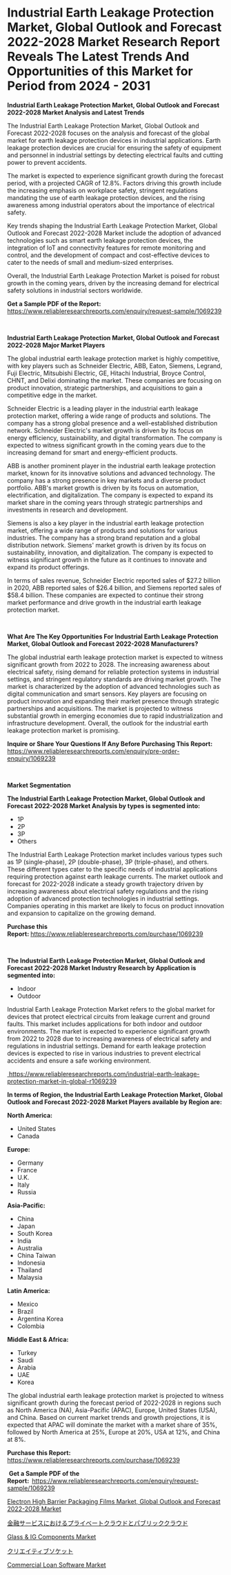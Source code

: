 <p><h1>Industrial Earth Leakage Protection Market, Global Outlook and Forecast 2022-2028 Market Research Report Reveals The Latest Trends And Opportunities of this Market for Period from 2024 - 2031</h1></p><p><strong>Industrial Earth Leakage Protection Market, Global Outlook and Forecast 2022-2028 Market Analysis and Latest Trends</strong></p>
<p><p>The Industrial Earth Leakage Protection Market, Global Outlook and Forecast 2022-2028 focuses on the analysis and forecast of the global market for earth leakage protection devices in industrial applications. Earth leakage protection devices are crucial for ensuring the safety of equipment and personnel in industrial settings by detecting electrical faults and cutting power to prevent accidents.</p><p>The market is expected to experience significant growth during the forecast period, with a projected CAGR of 12.8%. Factors driving this growth include the increasing emphasis on workplace safety, stringent regulations mandating the use of earth leakage protection devices, and the rising awareness among industrial operators about the importance of electrical safety.</p><p>Key trends shaping the Industrial Earth Leakage Protection Market, Global Outlook and Forecast 2022-2028 Market include the adoption of advanced technologies such as smart earth leakage protection devices, the integration of IoT and connectivity features for remote monitoring and control, and the development of compact and cost-effective devices to cater to the needs of small and medium-sized enterprises.</p><p>Overall, the Industrial Earth Leakage Protection Market is poised for robust growth in the coming years, driven by the increasing demand for electrical safety solutions in industrial sectors worldwide.</p></p>
<p><strong>Get a Sample PDF of the Report:&nbsp;</strong> <a href="https://www.reliableresearchreports.com/enquiry/request-sample/1069239">https://www.reliableresearchreports.com/enquiry/request-sample/1069239</a></p>
<p>&nbsp;</p>
<p><strong>Industrial Earth Leakage Protection Market, Global Outlook and Forecast 2022-2028 Major Market Players</strong></p>
<p><p>The global industrial earth leakage protection market is highly competitive, with key players such as Schneider Electric, ABB, Eaton, Siemens, Legrand, Fuji Electric, Mitsubishi Electric, GE, Hitachi Industrial, Broyce Control, CHNT, and Delixi dominating the market. These companies are focusing on product innovation, strategic partnerships, and acquisitions to gain a competitive edge in the market.</p><p>Schneider Electric is a leading player in the industrial earth leakage protection market, offering a wide range of products and solutions. The company has a strong global presence and a well-established distribution network. Schneider Electric's market growth is driven by its focus on energy efficiency, sustainability, and digital transformation. The company is expected to witness significant growth in the coming years due to the increasing demand for smart and energy-efficient products.</p><p>ABB is another prominent player in the industrial earth leakage protection market, known for its innovative solutions and advanced technology. The company has a strong presence in key markets and a diverse product portfolio. ABB's market growth is driven by its focus on automation, electrification, and digitalization. The company is expected to expand its market share in the coming years through strategic partnerships and investments in research and development.</p><p>Siemens is also a key player in the industrial earth leakage protection market, offering a wide range of products and solutions for various industries. The company has a strong brand reputation and a global distribution network. Siemens' market growth is driven by its focus on sustainability, innovation, and digitalization. The company is expected to witness significant growth in the future as it continues to innovate and expand its product offerings.</p><p>In terms of sales revenue, Schneider Electric reported sales of $27.2 billion in 2020, ABB reported sales of $26.4 billion, and Siemens reported sales of $58.4 billion. These companies are expected to continue their strong market performance and drive growth in the industrial earth leakage protection market.</p></p>
<p>&nbsp;</p>
<p><strong>What Are The Key Opportunities For Industrial Earth Leakage Protection Market, Global Outlook and Forecast 2022-2028 Manufacturers?</strong></p>
<p><p>The global industrial earth leakage protection market is expected to witness significant growth from 2022 to 2028. The increasing awareness about electrical safety, rising demand for reliable protection systems in industrial settings, and stringent regulatory standards are driving market growth. The market is characterized by the adoption of advanced technologies such as digital communication and smart sensors. Key players are focusing on product innovation and expanding their market presence through strategic partnerships and acquisitions. The market is projected to witness substantial growth in emerging economies due to rapid industrialization and infrastructure development. Overall, the outlook for the industrial earth leakage protection market is promising.</p></p>
<p><strong>Inquire or Share Your Questions If Any Before Purchasing This Report:</strong> <a href="https://www.reliableresearchreports.com/enquiry/pre-order-enquiry/1069239">https://www.reliableresearchreports.com/enquiry/pre-order-enquiry/1069239</a></p>
<p>&nbsp;</p>
<p><strong>Market Segmentation</strong></p>
<p><strong>The Industrial Earth Leakage Protection Market, Global Outlook and Forecast 2022-2028 Market Analysis by types is segmented into:</strong></p>
<p><ul><li>1P</li><li>2P</li><li>3P</li><li>Others</li></ul></p>
<p><p>The Industrial Earth Leakage Protection market includes various types such as 1P (single-phase), 2P (double-phase), 3P (triple-phase), and others. These different types cater to the specific needs of industrial applications requiring protection against earth leakage currents. The market outlook and forecast for 2022-2028 indicate a steady growth trajectory driven by increasing awareness about electrical safety regulations and the rising adoption of advanced protection technologies in industrial settings. Companies operating in this market are likely to focus on product innovation and expansion to capitalize on the growing demand.</p></p>
<p><strong>Purchase this Report:&nbsp;</strong><a href="https://www.reliableresearchreports.com/purchase/1069239">https://www.reliableresearchreports.com/purchase/1069239</a></p>
<p>&nbsp;</p>
<p><strong>The Industrial Earth Leakage Protection Market, Global Outlook and Forecast 2022-2028 Market Industry Research by Application is segmented into:</strong></p>
<p><ul><li>Indoor</li><li>Outdoor</li></ul></p>
<p><p>Industrial Earth Leakage Protection Market refers to the global market for devices that protect electrical circuits from leakage current and ground faults. This market includes applications for both indoor and outdoor environments. The market is expected to experience significant growth from 2022 to 2028 due to increasing awareness of electrical safety and regulations in industrial settings. Demand for earth leakage protection devices is expected to rise in various industries to prevent electrical accidents and ensure a safe working environment.</p></p>
<p><a href="https://www.reliableresearchreports.com/industrial-earth-leakage-protection-market-in-global-r1069239">&nbsp;https://www.reliableresearchreports.com/industrial-earth-leakage-protection-market-in-global-r1069239</a></p>
<p><strong>In terms of Region, the Industrial Earth Leakage Protection Market, Global Outlook and Forecast 2022-2028 Market Players available by Region are:</strong></p>
<p>
    <p> <strong> North America: </strong>
        <ul>
            <li>United States</li>
            <li>Canada</li>
        </ul>
        </p> 
    <p> <strong> Europe: </strong>
        <ul>
            <li>Germany</li>
            <li>France</li>
            <li>U.K.</li>
            <li>Italy</li>
            <li>Russia</li>
        </ul>
        </p> 
    <p> <strong> Asia-Pacific: </strong>
        <ul>
            <li>China</li>
            <li>Japan</li>
            <li>South Korea</li>
            <li>India</li>
            <li>Australia</li>
            <li>China Taiwan</li>
            <li>Indonesia</li>
            <li>Thailand</li>
            <li>Malaysia</li>
        </ul>
        </p> 
    <p> <strong> Latin America: </strong>
        <ul>
            <li>Mexico</li>
            <li>Brazil</li>
            <li>Argentina Korea</li>
            <li>Colombia</li>
        </ul>
        </p> 
    <p> <strong> Middle East & Africa: </strong>
        <ul>
            <li>Turkey</li>
            <li>Saudi</li>
            <li>Arabia</li>
            <li>UAE</li>
            <li>Korea</li>
        </ul>
    </p>
    </p>
<p><p>The global industrial earth leakage protection market is projected to witness significant growth during the forecast period of 2022-2028 in regions such as North America (NA), Asia-Pacific (APAC), Europe, United States (USA), and China. Based on current market trends and growth projections, it is expected that APAC will dominate the market with a market share of 35%, followed by North America at 25%, Europe at 20%, USA at 12%, and China at 8%.</p></p>
<p><strong>Purchase this Report: </strong><a href="https://www.reliableresearchreports.com/purchase/1069239">https://www.reliableresearchreports.com/purchase/1069239</a></p>
<p>&nbsp;<strong>Get a Sample PDF of the Report:&nbsp;&nbsp;</strong><a href="https://www.reliableresearchreports.com/enquiry/request-sample/1069239">https://www.reliableresearchreports.com/enquiry/request-sample/1069239</a></p>
<p><strong></strong></p>
<p><p><a href="https://github.com/DeonteStanton2023/Market-Research-Report-List-1/blob/main/electron-high-barrier-packaging-films-market-global-outlook-and-forecast-2022-2028-market.md">Electron High Barrier Packaging Films Market, Global Outlook and Forecast 2022-2028 Market</a></p><p><a href="https://github.com/NikitaBruen/Market-Research-Report-List-1/blob/main/675203985800.md">金融サービスにおけるプライベートクラウドとパブリッククラウド</a></p><p><a href="https://issuu.com/reportprime-2/docs/glass-ig-components-market-size-2030.pptx">Glass & IG Components Market</a></p><p><a href="https://github.com/RudySimonis2023/Market-Research-Report-List-1/blob/main/756018985799.md">クリエイティブソケット</a></p><p><a href="https://www.linkedin.com/pulse/commercial-loan-software-market-size-cagr-trends-2024-2030-wcfocus-ureue">Commercial Loan Software Market</a></p></p>